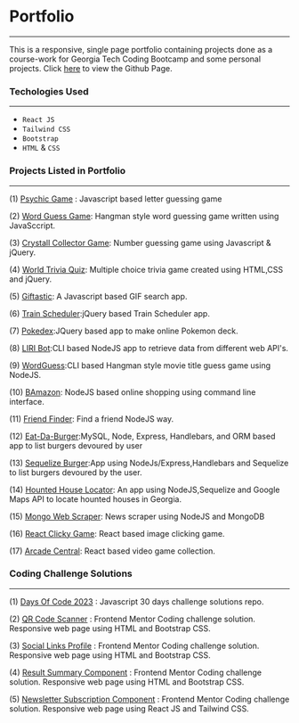 # Portfolio
---
This is a responsive, single page portfolio containing projects done as a course-work for Georgia Tech Coding Bootcamp and some personal projects.
Click [here](https://pshegde123.github.io/Portfolio.github.io/) to view the Github Page.

### Techologies Used
---
* `React JS`
* `Tailwind CSS`
* `Bootstrap`
* `HTML` & `CSS` 

### Projects Listed in Portfolio
---
(1) [Psychic Game](https://github.com/pshegde123/Psychic-Game.github.io) : Javascript based letter guessing game

(2) [Word Guess Game](https://github.com/pshegde123/Word-Guess-Game): Hangman style word guessing game written using JavaSccript.

(3) [Crystall Collector Game](https://github.com/pshegde123/unit-4-game.github.io): Number guessing game using Javascript & jQuery.

(4) [World Trivia Quiz](https://github.com/pshegde123/TriviaGame.github.io): Multiple choice trivia game created using HTML,CSS and jQuery.

(5) [Giftastic](https://github.com/pshegde123/GifTastic.github.io): A Javascript based GIF search app.

(6) [Train Scheduler](https://github.com/pshegde123/TrainScheduler.github.io):jQuery based Train Scheduler app.

(7) [Pokedex](https://github.com/pshegde123/pokedex.github.io):JQuery based app to make online Pokemon deck.

(8) [LIRI Bot](https://github.com/pshegde123/liri-node-app):CLI based NodeJS app to retrieve data from different web API's.

(9) [WordGuess](https://github.com/pshegde123/Constructor-word-game):CLI based Hangman style movie title guess game using NodeJS.

(10) [BAmazon](https://github.com/pshegde123/NodeJS-Shopping-App): NodeJS based online shopping using command line interface.

(11) [Friend Finder](https://github.com/pshegde123/FriendFinder): Find a friend NodeJS way.

(12) [Eat-Da-Burger](https://github.com/pshegde123/burger):MySQL, Node, Express, Handlebars, and ORM based app to list burgers devoured by user

(13) [Sequelize Burger](https://github.com/pshegde123/sequelizedBurger):App using NodeJs/Express,Handlebars and Sequelize to list burgers devoured by the user.

(14) [Hounted House Locator](https://github.com/pshegde123/gt-project2-group4): An app using NodeJS,Sequelize and Google Maps API to locate hounted houses in Georgia.

(15) [Mongo Web Scraper](https://github.com/pshegde123/web-scrapper): News scraper using NodeJS and MongoDB

(16) [React Clicky Game](https://github.com/pshegde123/ReactClickyGame): React based image clicking game.

(17) [Arcade Central](https://github.com/pshegde123/project-3): React based video game collection.

### Coding Challenge Solutions
---
(1) [Days Of Code 2023](https://github.com/pshegde123/wwcode-days-of-code-challenge-2024) : Javascript 30 days challenge solutions repo.

(2) [QR Code Scanner](https://pshegde123.github.io/qrcode_scanner/qr-code-component-main/src/index.html) : Frontend Mentor Coding challenge solution. Responsive web page using HTML and Bootstrap CSS.

(3) [Social Links Profile](https://pshegde123.github.io/SocialLinksProfile/) : Frontend Mentor Coding challenge solution. Responsive web page using HTML and Bootstrap CSS.

(4) [Result Summary Component](https://pshegde123.github.io/SocialLinksProfile/) : Frontend Mentor Coding challenge solution. Responsive web page using HTML and Bootstrap CSS.

(5) [Newsletter Subscription Component](https://pshegde123.github.io/subscription_page/) : Frontend Mentor Coding challenge solution. Responsive web page using React JS and Tailwind CSS.

